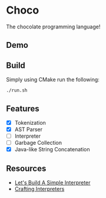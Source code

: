 # Choco

The chocolate programming language!

## Demo

## Build

Simply using CMake run the following:

```
./run.sh
```

## Features

- [x] Tokenization
- [x] AST Parser
- [ ] Interpreter
- [ ] Garbage Collection
- [x] Java-like String Concatenation

## Resources

- [Let's Build A Simple Interpreter](https://ruslanspivak.com/lsbasi-part1/)
- [Crafting Interpreters](https://craftinginterpreters.com/a-tree-walk-interpreter.html)
